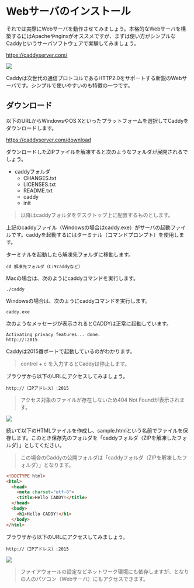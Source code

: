 # Webサーバのインストール

それでは実際にWebサーバを動作させてみましょう。本格的なWebサーバを構築するにはApacheやnginxがオススメですが、まずは使い方がシンプルなCaddyというサーバソフトウェアで実験してみましょう。

https://caddyserver.com/

![](https://s3-ap-northeast-1.amazonaws.com/itcaret/itc/img/webpg/day3/caddy3.png)

Caddyは次世代の通信プロトコルであるHTTP2.0をサポートする新鋭のWebサーバです。シンプルで使いやすいのも特徴の一つです。

## ダウンロード

以下のURLからWindowsやOS Xといったプラットフォームを選択してCaddyをダウンロードします。

https://caddyserver.com/download

ダウンロードしたZIPファイルを解凍すると次のようなフォルダが展開されるでしょう。

+ caddyフォルダ
  + CHANGES.txt
  + LICENSES.txt
  + README.txt
  + caddy
  + init

> 以降はcaddyフォルダをデスクトップ上に配置するものとします。


上記のcaddyファイル（Windowsの場合はcaddy.exe）がサーバの起動ファイルです。caddyを起動するにはターミナル（コマンドプロンプト）を使用します。

ターミナルを起動したら解凍先フォルダに移動します。

```
cd 解凍先フォルダ（C:¥caddyなど）
```


Macの場合は、次のようにcaddyコマンドを実行します。

```
./caddy
```

Windowsの場合は、次のようにcaddyコマンドを実行します。

```
caddy.exe
```

次のようなメッセージが表示されるとCADDYは正常に起動しています。

```
Activating privacy features... done.
http://:2015
```

Caddyは2015番ポートで起動しているのがわかります。

> control + c を入力するとCaddyは停止します。


ブラウザから以下のURLにアクセスしてみましょう。

```
http://（IPアドレス）:2015
```

> アクセス対象のファイルが存在しないため404 Not Foundが表示されます。

![](https://s3-ap-northeast-1.amazonaws.com/itcaret/itc/img/webpg/day3/caddy1.png)

続いて以下のHTMLファイルを作成し、sample.htmlという名前でファイルを保存します。このとき保存先のフォルダを「caddyフォルダ（ZIPを解凍したフォルダ）」としてください。

> この場合のCaddyの公開フォルダは「caddyフォルダ（ZIPを解凍したフォルダ）」となります。

```html
<!DOCTYPE html>
<html>
  <head>
    <meta charset="utf-8">
    <title>Hello CADDY!</title>
  </head>
  <body>
    <h1>Hello CADDY!</h1>
  </body>
</html>
```

ブラウザから以下のURLにアクセスしてみましょう。

```
http://（IPアドレス）:2015
```

![](https://s3-ap-northeast-1.amazonaws.com/itcaret/itc/img/webpg/day3/caddy2.png)

> ファイアウォールの設定などネットワーク環境にも依存しますが、となりの人のパソコン（Webサーバ）にもアクセスできます。
